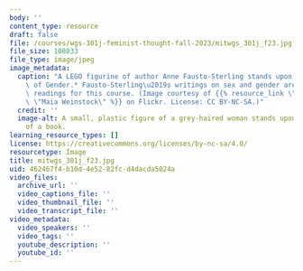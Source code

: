 ```yaml
---
body: ''
content_type: resource
draft: false
file: /courses/wgs-301j-feminist-thought-fall-2023/mitwgs_301j_f23.jpg
file_size: 108033
file_type: image/jpeg
image_metadata:
  caption: "A LEGO figurine of author Anne Fausto-Sterling stands upon her book *Myths\
    \ of Gender.* Fausto-Sterling\u2019s writings on sex and gender are amongst the\
    \ readings for this course. (Image courtesy of {{% resource_link \"fd3bd30d-7576-4d24-ac25-d8cfb37bd47e\"\
    \ \"Maia Weinstock\" %}} on Flickr. License: CC BY-NC-SA.)"
  credit: ''
  image-alt: A small, plastic figure of a grey-haired woman stands upon the cover
    of a book.
learning_resource_types: []
license: https://creativecommons.org/licenses/by-nc-sa/4.0/
resourcetype: Image
title: mitwgs_301j_f23.jpg
uid: 462467f4-b10d-4e52-82fc-d4dacda5024a
video_files:
  archive_url: ''
  video_captions_file: ''
  video_thumbnail_file: ''
  video_transcript_file: ''
video_metadata:
  video_speakers: ''
  video_tags: ''
  youtube_description: ''
  youtube_id: ''
---
```

